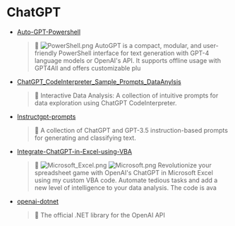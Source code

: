 # ChatGPT
- [Auto-GPT-Powershell](<https://github.com/Thamielis/Auto-GPT-Powershell>)
	> :memo: ![PowerShell.png](../images/PowerShell.png) AutoGPT is a compact, modular, and user-friendly PowerShell interface for text generation with GPT-4 language models or OpenAI's API. It supports offline usage with GPT4All and offers customizable plu 
- [ChatGPT_CodeInterpreter_Sample_Prompts_DataAnylsis](<https://github.com/Thamielis/ChatGPT_CodeInterpreter_Sample_Prompts_DataAnylsis>)
	> :memo: Interactive Data Analysis: A collection of intuitive prompts for data exploration using ChatGPT CodeInterpreter. 
- [Instructgpt-prompts](<https://github.com/Thamielis/Instructgpt-prompts>)
	> :memo: A collection of ChatGPT and GPT-3.5 instruction-based prompts for generating and classifying text. 
- [Integrate-ChatGPT-in-Excel-using-VBA](<https://github.com/Thamielis/Integrate-ChatGPT-in-Excel-using-VBA>)
	> :memo: ![Microsoft_Excel.png](../images/Microsoft_Excel.png) ![Microsoft.png](../images/Microsoft.png) Revolutionize your spreadsheet game with OpenAI's ChatGPT in Microsoft Excel using my custom VBA code. Automate tedious tasks and add a new level of intelligence to your data analysis. The code is ava 
- [openai-dotnet](<https://github.com/Thamielis/openai-dotnet>)
	> :memo: The official .NET library for the OpenAI API 

